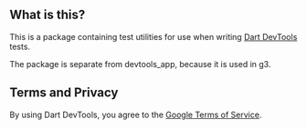 ## What is this?

This is a package containing test utilities for use when writing [Dart DevTools](https://docs.flutter.dev/development/tools/devtools/overview) tests.

The package is separate from devtools_app, because it is used in g3.

## Terms and Privacy

By using Dart DevTools, you agree to the [Google Terms of Service](https://policies.google.com/terms).
